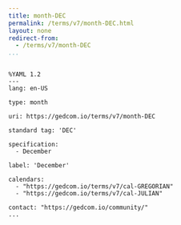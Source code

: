 ```yaml
---
title: month-DEC
permalink: /terms/v7/month-DEC.html
layout: none
redirect-from:
  - /terms/v7/month-DEC
...
```


```

%YAML 1.2
---
lang: en-US

type: month

uri: https://gedcom.io/terms/v7/month-DEC

standard tag: 'DEC'

specification:
  - December

label: 'December'

calendars:
  - "https://gedcom.io/terms/v7/cal-GREGORIAN"
  - "https://gedcom.io/terms/v7/cal-JULIAN"

contact: "https://gedcom.io/community/"
...

```
